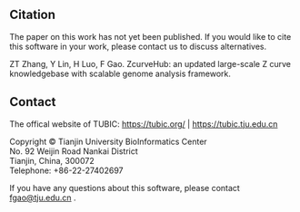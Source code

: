 ## Citation
The paper on this work has not yet been published. If you would like to cite this software in your work, please contact us to discuss alternatives.

ZT Zhang, Y Lin, H Luo, F Gao. ZcurveHub: an updated large-scale Z curve knowledgebase with scalable genome analysis framework.

## Contact
The offical website of TUBIC: https://tubic.org/ | https://tubic.tju.edu.cn  

Copyright © Tianjin University BioInformatics Center  
No. 92 Weijin Road Nankai District  
Tianjin, China, 300072  
Telephone: +86-22-27402697  

If you have any questions about this software, please contact fgao@tju.edu.cn .